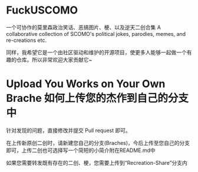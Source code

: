 # FuckUSCOMO
  
一个可协作的莫里森政治笑话、恶搞图片、梗、以及逆天二创合集 A collaborative collection of SCOMO's political jokes, parodies, memes, and re-creations etc.  
  
同样，我希望它是一个由社区驱动和维护的开源项目，使更多人能够一起做一个有趣的仓库。所以非常欢迎大家贡献它~

# Upload You Works on Your Own Brache 如何上传您的杰作到自己的分支中
  
针对发现的问题，直接修改并提交 Pull request 即可。  
  
在上传新原创二创时，请新建您自己的分支(Braches)，今后上传至您自己的分支即可，上传二创也可选择写一个简短的小简介附在README.md中  

如果您需要转发既有存在的二创、梗，您需要上传到“Recreation-Share”分支内
